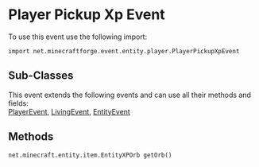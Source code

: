 # Player Pickup Xp Event

To use this event use the following import:
```groovy:no-line-numbers
import net.minecraftforge.event.entity.player.PlayerPickupXpEvent
```

## Sub-Classes
This event extends the following events and can use all their methods and fields: <br>
[PlayerEvent](./player_event/index.md), [LivingEvent](./living_event/index.md), [EntityEvent](./entity_event/index.md)

## Methods
```groovy:no-line-numbers
net.minecraft.entity.item.EntityXPOrb getOrb()
```
